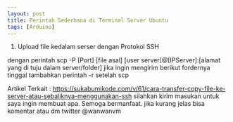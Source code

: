 ```yaml
---
layout: post
title: Perintah Sederhana di Terminal Server Ubuntu
tags: [Arduino]
---
```


1. Upload file kedalam serser dengan Protokol SSH 
<script src="https://gist.github.com/wanwanvm/86ff69ff353a7bbef5176f65c43e8ccc.js"></script>
dengan perintah scp -P [Port] [file asal]  [user server]@[IPServer]:[alamat yang di tuju dalam server/folder] 
jika ingin mengirim berikut fordernya tinggal tambahkan perintah -r setelah scp


Artikel Terkait :
<a href="https://sukabumikode.com/v/61/cara-transfer-copy-file-ke-server-atau-sebaliknya-menggunakan-ssh">https://sukabumikode.com/v/61/cara-transfer-copy-file-ke-server-atau-sebaliknya-menggunakan-ssh</a>
silahkan kirim masukan untuk saya ingin membuat apa. Semoga bermanfaat.
jika kurang jelas bisa komentar atau dm twitter @wanwanvm
